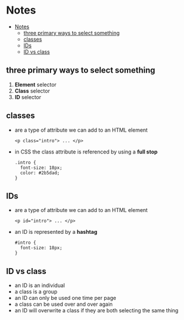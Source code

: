 # Notes
- [Notes](#notes)
  - [three primary ways to select something](#three-primary-ways-to-select-something)
  - [classes](#classes)
  - [IDs](#ids)
  - [ID vs class](#id-vs-class)

## three primary ways to select something
1. **Element** selector
2. **Class** selector
3. **ID** selector

## classes
- are a type of attribute we can add to an HTML element
  ```
  <p class="intro"> ... </p>
  ```
  
- in CSS the class attribute is referenced by using a **full stop**
  ```
  .intro {
    font-size: 18px;
    color: #2b5dad;
  }
  ```
  
## IDs
- are a type of attribute we can add to an HTML element
  ```
  <p id="intro"> ... </p>
  ```
  
- an ID is represented by a **hashtag**
  ```
  #intro {
    font-size: 18px;
  }
  ```

## ID vs class
- an ID is an individual
- a class is a group
- an ID can only be used one time per page
- a class can be used over and over again
- an ID will overwrite a class if they are both selecting the same thing
